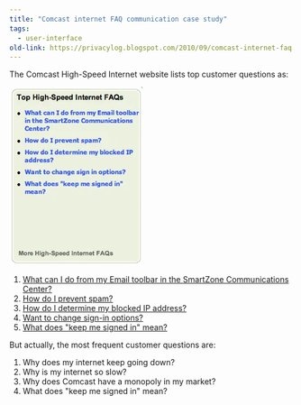```yaml
---
title: "Comcast internet FAQ communication case study"
tags:
  - user-interface
old-link: https://privacylog.blogspot.com/2010/09/comcast-internet-faq.html
---
```


The Comcast High-Speed Internet website lists top customer questions as:

![Comcast FAQ](/assets/images/2010-09-29-comcast-internet-faq.webp)

1. [What can I do from my Email toolbar in the SmartZone Communications Center?](https://customer.comcast.com/Pages/FAQViewer.aspx?Guid=4f70b962-48f2-49ae-b8f6-cb19703b3a6a)
2. [How do I prevent spam?](https://customer.comcast.com/Pages/FAQViewer.aspx?Guid=bfea97c3-2bcf-4002-b5e2-119cc04a279b)
3. [How do I determine my blocked IP address?](https://customer.comcast.com/Pages/FAQViewer.aspx?Guid=7a8b38d7-65c6-4c79-81d4-523270993b8f)
4. [Want to change sign-in options?](https://customer.comcast.com/Pages/FAQViewer.aspx?Guid=c53608b3-d7c2-4732-96d4-b51f6a3efa5f)
5. [What does "keep me signed in" mean?](https://customer.comcast.com/Pages/FAQViewer.aspx?Guid=c797124f-6b01-44b0-a56e-46875fb88fd5)

But actually, the most frequent customer questions are:

1. Why does my internet keep going down?  
2. Why is my internet so slow?  
3. Why does Comcast have a monopoly in my market?  
4. What does "keep me signed in" mean?
